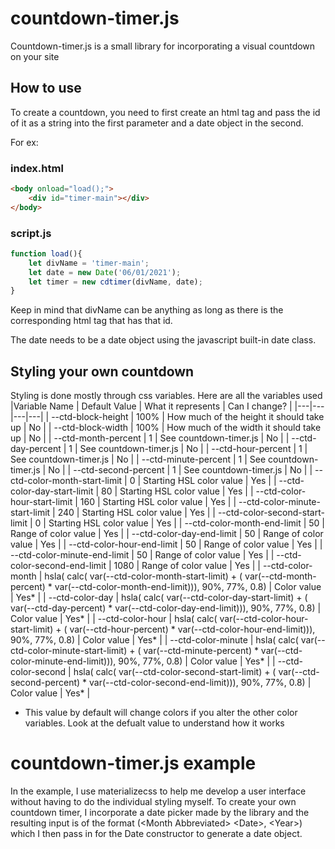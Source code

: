 # countdown-timer.js
Countdown-timer.js is a small library for incorporating a visual countdown on your site

## How to use

To create a countdown, you need to first create an html tag and pass the id of it as a string into the first parameter and a date object in the second.

For ex:


### index.html
```html
<body onload="load();">
    <div id="timer-main"></div>
</body>
```

### script.js
```javascript
function load(){
    let divName = 'timer-main';
    let date = new Date('06/01/2021');
    let timer = new cdtimer(divName, date);
}
```
Keep in mind that divName can be anything as long as there is the corresponding html tag that has that id. 

The date needs to be a date object using the javascript built-in date class.

## Styling your own countdown

Styling is done mostly through css variables.
Here are all the variables used
|Variable Name | Default Value | What it represents | Can I change? |
|---|---|---|---| 
| --ctd-block-height  |  100% | How much of the height it should take up |  No |
| --ctd-block-width  |  100% | How much of the width it should take up |  No |
| --ctd-month-percent |  1 | See countdown-timer.js |  No |
| --ctd-day-percent |  1 | See countdown-timer.js |  No |
| --ctd-hour-percent |  1 | See countdown-timer.js |  No |
| --ctd-minute-percent |  1 | See countdown-timer.js |  No |
| --ctd-second-percent |  1 | See countdown-timer.js |  No |
| --ctd-color-month-start-limit |  0 | Starting HSL color value | Yes |
| --ctd-color-day-start-limit |  80 | Starting HSL color value | Yes |
| --ctd-color-hour-start-limit |  160 | Starting HSL color value | Yes |
| --ctd-color-minute-start-limit |  240 | Starting HSL color value | Yes |
| --ctd-color-second-start-limit |  0 | Starting HSL color value | Yes |
| --ctd-color-month-end-limit |  50 | Range of color value | Yes |
| --ctd-color-day-end-limit |  50 | Range of color value | Yes |
| --ctd-color-hour-end-limit |  50 | Range of color value | Yes |
| --ctd-color-minute-end-limit |  50 | Range of color value | Yes |
| --ctd-color-second-end-limit |  1080 | Range of color value | Yes |
| --ctd-color-month |  hsla( calc( var(--ctd-color-month-start-limit) + ( var(--ctd-month-percent) * var(--ctd-color-month-end-limit))), 90%, 77%, 0.8) | Color value | Yes* |
| --ctd-color-day |  hsla( calc( var(--ctd-color-day-start-limit) + ( var(--ctd-day-percent) * var(--ctd-color-day-end-limit))), 90%, 77%, 0.8) | Color value | Yes* |
| --ctd-color-hour |  hsla( calc( var(--ctd-color-hour-start-limit) + ( var(--ctd-hour-percent) * var(--ctd-color-hour-end-limit))), 90%, 77%, 0.8) | Color value | Yes* |
| --ctd-color-minute |  hsla( calc( var(--ctd-color-minute-start-limit) + ( var(--ctd-minute-percent) * var(--ctd-color-minute-end-limit))), 90%, 77%, 0.8) | Color value | Yes* |
| --ctd-color-second |  hsla( calc( var(--ctd-color-second-start-limit) + ( var(--ctd-second-percent) * var(--ctd-color-second-end-limit))), 90%, 77%, 0.8) | Color value | Yes* |

* This value by default will change colors if you alter the other color variables. Look at the defualt value to understand how it works

# countdown-timer.js example

In the example, I use materializecss to help me develop a user interface without having to do the individual styling myself. To create your own countdown timer, I incorporate a date picker made by the library and the resulting input is of the format (\<Month Abbreviated> \<Date>, \<Year>) which I then pass in for the Date constructor to generate a date object.
